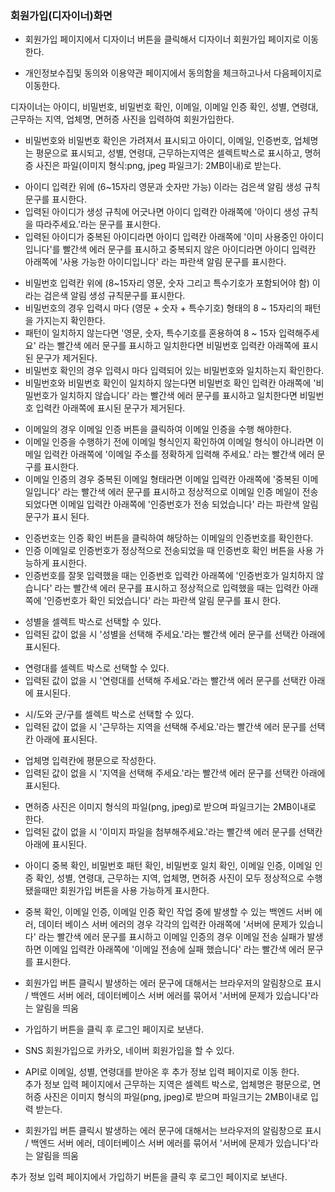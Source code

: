 ### 회원가입(디자이너)화면
- 회원가입 페이지에서 디자이너 버튼을 클릭해서 디자이너 회원가입 페이지로 이동 한다.  

- 개인정보수집및 동의와 이용약관 페이지에서 동의함을 체크하고나서 다음페이지로 이동한다.   

디자이너는 아이디, 비밀번호, 비밀번호 확인, 이메일, 이메일 인증 확인, 성별, 연령대, 근무하는 지역, 업체명, 면허증 사진을 입력하여 회원가입한다.  

- 비밀번호와 비밀번호 확인은 가려져서 표시되고 아이디, 이메일, 인증번호, 업체명는 평문으로 표시되고, 성별, 연령대, 근무하는지역은 셀렉트박스로 표시하고, 명허증 사진은 파일(이미지 형식:png, jpeg 파일크기: 2MB이내)로 받는다.  

<!-- 아이디 -->
- 아이디 입력칸 위에 (6~15자리 영문과 숫자만 가능) 이라는 검은색 알림 생성 규칙문구를 표시한다.  
- 입력된 아이디가 생성 규칙에 어긋나면 아이디 입력칸 아래쪽에 '아이디 생성 규칙을 따라주세요.'라는 문구를 표시한다.  
- 입력된 아이디가 중복된 아이디라면 아이디 입력칸 아래쪽에 '이미 사용중인 아이디입니다'를 빨간색 에러 문구를 표시하고 중복되지 않은 아이디라면 아이디 입력칸 아래쪽에 '사용 가능한 아이디입니다' 라는 파란색 알림 문구를 표시한다.  

<!-- 비밀번호 -->
- 비밀번호 입력칸 위에 (8~15자리 영문, 숫자 그리고 특수기호가 포함되어야 함) 이라는 검은색 알림 생성 규칙문구를 표시한다.  
- 비밀번호의 경우 입력시 마다 (영문 + 숫자 + 특수기호) 형태의 8 ~ 15자리의 패턴을 가지는지 확인한다.  
- 패턴이 일치하지 않는다면 '영문, 숫자, 특수기호를 혼용하여 8 ~ 15자 입력해주세요' 라는 빨간색 에러 문구를 표시하고 일치한다면 비밀번호 입력칸 아래쪽에 표시된 문구가 제거된다.  
- 비밀번호 확인의 경우 입력시 마다 입력되어 있는 비밀번호와 일치하는지 확인한다.    
- 비밀번호와 비밀번호 확인이 일치하지 않는다면 비밀번호 확인 입력칸 아래쪽에 '비밀번호가 일치하지 않습니다' 라는 빨간색 에러 문구를 표시하고 일치한다면 비밀번호 입력칸 아래쪽에 표시된 문구가 제거된다.  

<!-- 이메일 -->
- 이메일의 경우 이메일 인증 버튼을 클릭하여 이메일 인증을 수행 해야한다.  
- 이메일 인증을 수행하기 전에 이메일 형식인지 확인하여 이메일 형식이 아니라면 이메일 입력칸 아래쪽에 '이메일 주소를 정확하게 입력해 주세요.' 라는 빨간색 에러 문구를 표시한다.  
- 이메일 인증의 경우 중복된 이메일 형태라면 이메일 입력칸 아래쪽에 '중복된 이메일입니다' 라는 빨간색 에러 문구를 표시하고 정상적으로 이메일 인증 메일이 전송 되었다면 이메일 입력칸 아래쪽에 '인증번호가 전송 되었습니다' 라는 파란색 알림 문구가 표시 된다.  

<!-- 인증번호 -->
- 인증번호는 인증 확인 버튼을 클릭하여 해당하는 이메일의 인증번호를 확인한다.  
- 인증 이메일로 인증번호가 정상적으로 전송되었을 때 인증번호 확인 버튼을 사용 가능하게 표시한다.  
- 인증번호를 잘못 입력했을 때는 인증번호 입력칸 아래쪽에 '인증번호가 일치하지 않습니다' 라는 빨간색 에러 문구를 표시하고 정상적으로 입력했을 때는 입력칸 아래쪽에 '인증번호가 확인 되었습니다' 라는 파란색 알림 문구를 표시 한다.  

<!-- 성별 -->
- 성별을 셀렉트 박스로 선택할 수 있다.  
- 입력된 값이 없을 시 '성별을 선택해 주세요.'라는 빨간색 에러 문구를 선택칸 아래에 표시된다.

<!-- 연령대 -->
- 연령대를 셀렉트 박스로 선택할 수 있다.  
- 입력된 값이 없을 시 '연령대를 선택해 주세요.'라는 빨간색 에러 문구를 선택칸 아래에 표시된다.

<!-- 근무하는 지역 -->
- 시/도와 군/구를 셀렉트 박스로 선택할 수 있다.  
- 입력된 값이 없을 시 '근무하는 지역을 선택해 주세요.'라는 빨간색 에러 문구를 선택칸 아래에 표시된다.

<!-- 업체명 -->
- 업체명 입력칸에 평문으로 작성한다. 
- 입력된 값이 없을 시 '지역을 선택해 주세요.'라는 빨간색 에러 문구를 선택칸 아래에 표시된다. 

<!-- 면허증 사진 -->
- 면허증 사진은 이미지 형식의 파일(png, jpeg)로 받으며 파일크기는 2MB이내로 한다.  
- 입력된 값이 없을 시 '이미지 파일을 첨부해주세요.'라는 빨간색 에러 문구를 선택칸 아래에 표시된다.

<!-- 에러  -->
- 아이디 중복 확인, 비밀번호 패턴 확인, 비밀번호 일치 확인, 이메일 인증, 이메일 인증 확인, 성별, 연령대, 근무하는 지역, 업체명, 면허증 사진이 모두 정상적으로 수행 됐을때만 회원가입 버튼을 사용 가능하게 표시한다.  

- 중복 확인, 이메일 인증, 이메일 인증 확인 작업 중에 발생할 수 있는 백엔드 서버 에러, 데이터 베이스 서버 에러의 경우 각각의 입력칸 아래쪽에 '서버에 문제가 있습니다' 라는 빨간색 에러 문구를 표시하고 이메일 인증의 경우 이메일 전송 실패가 발생하면 이메일 입력칸 아래쪽에 '이메일 전송에 실패 했습니다' 라는 빨간색 에러 문구를 표시한다.  

- 회원가입 버튼 클릭시 발생하는 에러 문구에 대해서는 브라우저의 알림창으로 표시 / 백엔드 서버 에러, 데이터베이스 서버 에러를 묶어서 '서버에 문제가 있습니다'라는 알림을 띄움

<!-- 완료 -->
- 가입하기 버튼을 클릭 후 로그인 페이지로 보낸다.

<!-- SNS 회원가입 -->
- SNS 회원가입으로 카카오, 네이버 회원가입을 할 수 있다.  

- API로 이메일, 성별, 연령대를 받아온 후 추가 정보 입력 페이지로 이동 한다.  
추가 정보 입력 페이지에서 근무하는 지역은 셀렉트 박스로, 업체명은 평문으로, 면허증 사진은 이미지 형식의 파일(png, jpeg)로 받으며 파일크기는 2MB이내로 입력 받는다.   

<!-- 에러 -->
- 회원가입 버튼 클릭시 발생하는 에러 문구에 대해서는 브라우저의 알림창으로 표시 / 백엔드 서버 에러, 데이터베이스 서버 에러를 묶어서 '서버에 문제가 있습니다'라는 알림을 띄움

<!-- 완료 -->
추가 정보 입력 페이지에서 가입하기 버튼을 클릭 후 로그인 페이지로 보낸다.